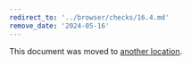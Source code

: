 ```yaml
---
redirect_to: '../browser/checks/16.4.md'
remove_date: '2024-05-16'
---
```


This document was moved to [another location](../browser/checks/16.4.md).

<!-- This redirect file can be deleted after 2024-05-16. -->
<!-- Redirects that point to other docs in the same project expire in three months. -->
<!-- Redirects that point to docs in a different project or site (for example, link is not relative and starts with `https:`) expire in one year. -->
<!-- Before deletion, see: https://docs.gitlab.com/ee/development/documentation/redirects.html -->
